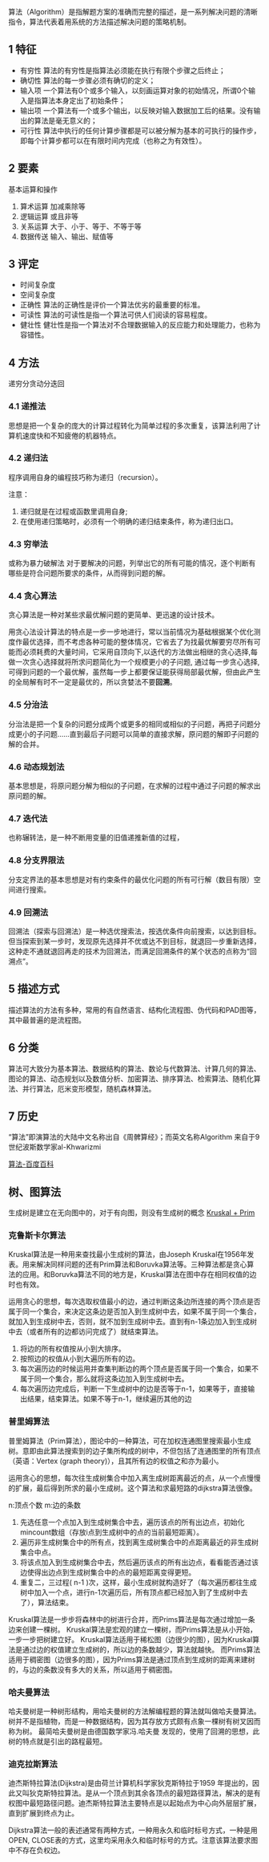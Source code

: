
算法（Algorithm）是指解题方案的准确而完整的描述，是一系列解决问题的清晰指令，算法代表着用系统的方法描述解决问题的策略机制。

## 1 特征
* 有穷性 算法的有穷性是指算法必须能在执行有限个步骤之后终止；
* 确切性 算法的每一步骤必须有确切的定义；
* 输入项 一个算法有0个或多个输入，以刻画运算对象的初始情况，所谓0个输入是指算法本身定出了初始条件；
* 输出项 一个算法有一个或多个输出，以反映对输入数据加工后的结果。没有输出的算法是毫无意义的；
* 可行性 算法中执行的任何计算步骤都是可以被分解为基本的可执行的操作步，即每个计算步都可以在有限时间内完成（也称之为有效性）。
  
## 2 要素
基本运算和操作
1. 算术运算 加减乘除等
3. 逻辑运算 或且非等
4. 关系运算 大于、小于、等于、不等于等
5. 数据传送 输入、输出、赋值等

## 3 评定
* 时间复杂度
* 空间复杂度
* 正确性 算法的正确性是评价一个算法优劣的最重要的标准。
* 可读性 算法的可读性是指一个算法可供人们阅读的容易程度。
* 健壮性 健壮性是指一个算法对不合理数据输入的反应能力和处理能力，也称为容错性。

## 4 方法
递穷分贪动分迭回

### 4.1 递推法  
思想是把一个复杂的庞大的计算过程转化为简单过程的多次重复，该算法利用了计算机速度快和不知疲倦的机器特点。

### 4.2 递归法
程序调用自身的编程技巧称为递归（recursion）。

注意：
1. 递归就是在过程或函数里调用自身;
2. 在使用递归策略时，必须有一个明确的递归结束条件，称为递归出口。

### 4.3 穷举法 
或称为暴力破解法  对于要解决的问题，列举出它的所有可能的情况，逐个判断有哪些是符合问题所要求的条件，从而得到问题的解。

### 4.4 贪心算法
贪心算法是一种对某些求最优解问题的更简单、更迅速的设计技术。

用贪心法设计算法的特点是一步一步地进行，常以当前情况为基础根据某个优化测度作最优选择，而不考虑各种可能的整体情况，它省去了为找最优解要穷尽所有可能而必须耗费的大量时间，它采用自顶向下,以迭代的方法做出相继的贪心选择,每做一次贪心选择就将所求问题简化为一个规模更小的子问题, 通过每一步贪心选择,可得到问题的一个最优解，虽然每一步上都要保证能获得局部最优解，但由此产生的全局解有时不一定是最优的，所以贪婪法不要**回溯**。

### 4.5 分治法
分治法是把一个复杂的问题分成两个或更多的相同或相似的子问题，再把子问题分成更小的子问题……直到最后子问题可以简单的直接求解，原问题的解即子问题的解的合并。

### 4.6 动态规划法 
基本思想是，将原问题分解为相似的子问题，在求解的过程中通过子问题的解求出原问题的解。

### 4.7 迭代法 
也称辗转法，是一种不断用变量的旧值递推新值的过程，

### 4.8 分支界限法
分支定界法的基本思想是对有约束条件的最优化问题的所有可行解（数目有限）空间进行搜索。

### 4.9 回溯法
回溯法（探索与回溯法）是一种选优搜索法，按选优条件向前搜索，以达到目标。
但当探索到某一步时，发现原先选择并不优或达不到目标，就退回一步重新选择，这种走不通就退回再走的技术为回溯法，而满足回溯条件的某个状态的点称为“回溯点”。

## 5 描述方式
描述算法的方法有多种，常用的有自然语言、结构化流程图、伪代码和PAD图等，其中最普遍的是流程图。

## 6 分类
算法可大致分为基本算法、数据结构的算法、数论与代数算法、计算几何的算法、图论的算法、动态规划以及数值分析、加密算法、排序算法、检索算法、随机化算法、并行算法，厄米变形模型，随机森林算法。

## 7 历史
“算法”即演算法的大陆中文名称出自《周髀算经》；而英文名称Algorithm 来自于9世纪波斯数学家al-Khwarizmi

[算法-百度百科](https://baike.baidu.com/item/%E7%AE%97%E6%B3%95/209025?fr=aladdin)


## 树、图算法
生成树是建立在无向图中的，对于有向图，则没有生成树的概念
[Kruskal + Prim](https://blog.csdn.net/qq_40938077/article/details/81109428)

### 克鲁斯卡尔算法
Kruskal算法是一种用来查找最小生成树的算法，由Joseph Kruskal在1956年发表。用来解决同样问题的还有Prim算法和Boruvka算法等。三种算法都是贪心算法的应用。和Boruvka算法不同的地方是，Kruskal算法在图中存在相同权值的边时也有效。

运用贪心的思想，每次选取权值最小的边，通过判断这条边所连接的两个顶点是否属于同一个集合，来决定这条边是否加入到生成树中去，如果不属于同一个集合，就加入到生成树中去，否则，就不加到生成树中去。直到有n-1条边加入到生成树中去（或者所有的边都访问完成了）就结束算法。

1. 将边的所有权值按从小到大排序。
2. 按照边的权值从小到大遍历所有的边。
3. 每次遍历边的时候运用并查集判断边的两个顶点是否属于同一个集合，如果不属于同一个集合，那么就将这条边加入到生成树中去。
4. 每次遍历边完成后，判断一下生成树中的边是否等于n-1，如果等于，直接输出结果，结束算法。如果不等于n-1，继续遍历其他的边

### 普里姆算法
普里姆算法（Prim算法），图论中的一种算法，可在加权连通图里搜索最小生成树。意即由此算法搜索到的边子集所构成的树中，不但包括了连通图里的所有顶点（英语：Vertex (graph theory)），且其所有边的权值之和亦为最小。

运用贪心的思想，每次往生成树集合中加入离生成树距离最近的点，从一个点慢慢的扩展，最后得到所求的最小生成树。这个算法和求最短路的dijkstra算法很像。

n:顶点个数 m:边的条数

1. 先选任意一个点加入到生成树集合中去，遍历该点的所有出边点，初始化mincount数组（存放i点到生成树中的点的当前最短距离）。
2. 遍历非生成树集合中的所有点，找到离生成树集合中的点距离最近的非生成树集合中点。
3. 将该点加入到生成树集合中去，然后遍历该点的所有出边点，看看能否通过该边使得出边点到生成树集合中的点的最短距离变得更短。
4. 重复二，三过程( n-1 )次，这样，最小生成树就构造好了（每次遍历都往生成树中加入一个点，进行n-1次遍历后，所有顶点都已经加入到了生成树中去了），算法结束。


Kruskal算法是一步步将森林中的树进行合并，而Prims算法是每次通过增加一条边来创建一棵树。
Kruskal算法是宏观的建立一棵树，而Prims算法是从小开始，一步一步把树建立好。
Kruskal算法适用于稀松图（边很少的图），因为Kruskal算法是通过边的权值建立生成树的，所以边的条数越少，算法就越快。
而Prims算法适用于稠密图（边很多的图），因为Prims算法是通过顶点到生成树的距离来建树的，与边的条数没有多大的关系，所以适用于稠密图。

### 哈夫曼算法
哈夫曼树是一种树形结构，用哈夫曼树的方法解编程题的算法就叫做哈夫曼算法。树并不是指植物，而是一种数据结构，因为其存放方式颇有点象一棵树有树叉因而称为树。 最简哈夫曼树是由德国数学家冯.哈夫曼 发现的，使用了回溯的思想，此树的特点就是引出的路程最短。

### 迪克拉斯算法
迪杰斯特拉算法(Dijkstra)是由荷兰计算机科学家狄克斯特拉于1959 年提出的，因此又叫狄克斯特拉算法。是从一个顶点到其余各顶点的最短路径算法，解决的是有权图中最短路径问题。迪杰斯特拉算法主要特点是以起始点为中心向外层层扩展，直到扩展到终点为止。

Dijkstra算法一般的表述通常有两种方式，一种用永久和临时标号方式，一种是用OPEN, CLOSE表的方式，这里均采用永久和临时标号的方式。注意该算法要求图中不存在负权边。

